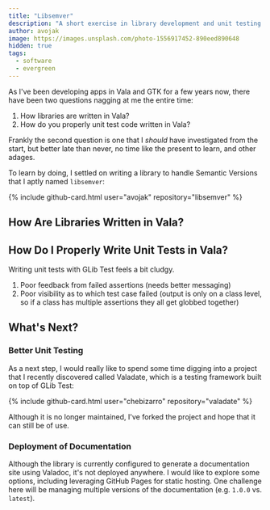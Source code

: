 ```yaml
---
title: "Libsemver"
description: "A short exercise in library development and unit testing in Vala"
author: avojak
image: https://images.unsplash.com/photo-1556917452-890eed890648
hidden: true
tags:
  - software
  - evergreen
---
```


As I've been developing apps in Vala and GTK for a few years now, there have been two questions nagging at me the entire time:

1. How libraries are written in Vala?
2. How do you properly unit test code written in Vala?

Frankly the second question is one that I *should* have investigated from the start, but better late than never, no time like the present to learn, and other adages.

To learn by doing, I settled on writing a library to handle Semantic Versions that I aptly named `libsemver`:

{% include github-card.html
  user="avojak"
  repository="libsemver"
%}

## How Are Libraries Written in Vala?

## How Do I Properly Write Unit Tests in Vala?

Writing unit tests with GLib Test feels a bit cludgy.

1. Poor feedback from failed assertions (needs better messaging)
2. Poor visibility as to which test case failed (output is only on a class level, so if a class has multiple assertions they all get globbed together)

## What's Next?

### Better Unit Testing

As a next step, I would really like to spend some time digging into a project that I recently discovered called Valadate, which is a testing framework built on top of GLib Test:

{% include github-card.html
  user="chebizarro"
  repository="valadate"
%}

Although it is no longer maintained, I've forked the project and hope that it can still be of use.

### Deployment of Documentation

Although the library is currently configured to generate a documentation site using Valadoc, it's not deployed anywhere. I would like to explore some options, including leveraging GitHub Pages for static hosting. One challenge here will be managing multiple versions of the documentation (e.g. `1.0.0` vs. `latest`).